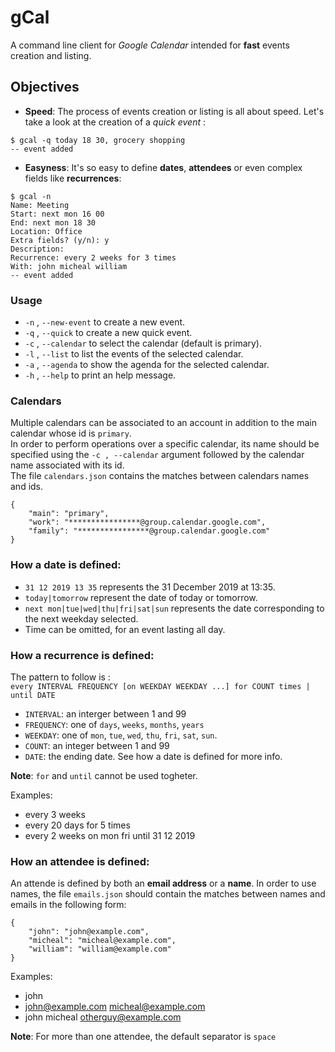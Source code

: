 # gCal
A command line client for _Google Calendar_ intended for __fast__ events creation and listing.

## Objectives
- __Speed__: The process of events creation or listing is all about speed. Let's take a look at the creation of a _quick event_ :
```
$ gcal -q today 18 30, grocery shopping
-- event added
```
- __Easyness__: It's so easy to define __dates__, __attendees__ or even complex fields like __recurrences__:
```
$ gcal -n
Name: Meeting
Start: next mon 16 00
End: next mon 18 30
Location: Office
Extra fields? (y/n): y
Description:
Recurrence: every 2 weeks for 3 times
With: john micheal william
-- event added
```

### Usage
- `-n` , `--new-event` to create a new event.
- `-q` , `--quick` to create a new quick event.
- `-c` , `--calendar` to select the calendar (default is primary).
- `-l` , `--list` to list the events of the selected calendar.
- `-a` , `--agenda` to show  the agenda for the selected calendar.
- `-h` , `--help` to print an help message.

### Calendars
Multiple calendars can be associated to an account in addition to the main calendar whose id is  `primary`. <br>
In order to perform operations over a specific calendar, its name should be specified using the `-c , --calendar` argument
followed by the calendar name associated with its id. <br>
The file `calendars.json` contains the matches between calendars names and ids.
```
{
	"main": "primary",
	"work": "****************@group.calendar.google.com",
	"family": "****************@group.calendar.google.com"
}
```
	
### How a __date__ is defined:
- `31 12 2019 13 35` represents the 31 December 2019 at 13:35.
- `today|tomorrow` represent the date of today or tomorrow.
- `next mon|tue|wed|thu|fri|sat|sun` represents the date corresponding to the next weekday selected.
- Time can be omitted, for an event lasting all day.


### How a __recurrence__ is defined:
The pattern to follow is : <br>
`every INTERVAL FREQUENCY [on WEEKDAY WEEKDAY ...] for COUNT times | until DATE`
- `INTERVAL`:  an interger between 1 and 99
- `FREQUENCY`: one of `days`,  `weeks`, `months`, `years`
- `WEEKDAY`: one of `mon`, `tue`, `wed`, `thu`, `fri`, `sat`, `sun`.
- `COUNT`: an integer between 1 and 99
- `DATE`: the ending date. See how a date is defined for more info.

__Note__: `for` and `until` cannot be used togheter.
	
Examples:
- every 3 weeks
- every 20 days for 5 times
- every 2 weeks on mon fri until 31 12 2019

### How an __attendee__ is defined:
An attende is defined by both an __email address__ or a __name__.
In order to use names, the file `emails.json` should contain the matches between names and emails in the following form:
```
{
	"john": "john@example.com",
	"micheal": "micheal@example.com",
	"william": "william@example.com"
}	
```
Examples:
- john
- john@example.com micheal@example.com
- john micheal otherguy@example.com

__Note__: For more than one attendee, the default separator is `space`
	

